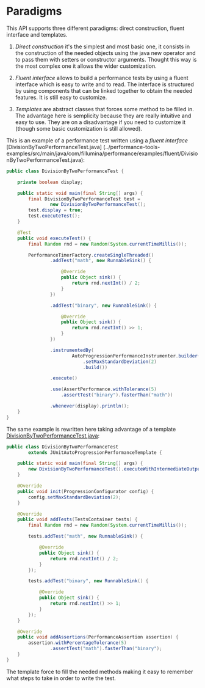 # Paradigms

This API supports three different paradigms: direct construction,
fluent interface and templates.

1) _Direct construction_ it's the simplest and most basic one, it consists in
the construction of the needed objects using the java new operator and to pass
them with setters or constructor arguments. Thought this way is the most
complex one it allows the wider customization.

2) _Fluent interface_ allows to build a performance tests by using a fluent
interface which is easy to write and to read. The interface is structured by
using components that can be linked together to obtain the needed features.
It is still easy to customize.

3) _Templates_ are abstract classes that forces some method to be filled in.
The advantage here is semplicity because they are really intuitive and easy to
use. They are on a disadvantage if you need to customize it (though some
basic customization is still allowed).

This is an example of a performance test written using a _fluent interface_
[DivisionByTwoPerformanceTest.java]
(../performance-tools-examples/src/main/java/com/fillumina/performance/examples/fluent/DivisionByTwoPerformanceTest.java):
```java
public class DivisionByTwoPerformanceTest {

    private boolean display;

    public static void main(final String[] args) {
        final DivisionByTwoPerformanceTest test =
                new DivisionByTwoPerformanceTest();
        test.display = true;
        test.executeTest();
    }

    @Test
    public void executeTest() {
        final Random rnd = new Random(System.currentTimeMillis());

        PerformanceTimerFactory.createSingleThreaded()
                .addTest("math", new RunnableSink() {

                    @Override
                    public Object sink() {
                        return rnd.nextInt() / 2;
                    }
                })

                .addTest("binary", new RunnableSink() {

                    @Override
                    public Object sink() {
                        return rnd.nextInt() >> 1;
                    }
                })

                .instrumentedBy(
                        AutoProgressionPerformanceInstrumenter.builder()
                            .setMaxStandardDeviation(2)
                            .build())

                .execute()

                .use(AssertPerformance.withTolerance(5)
                    .assertTest("binary").fasterThan("math"))

                .whenever(display).println();
    }
}
```

The same example is rewritten here taking advantage of a template
[DivisionByTwoPerformanceTest.java](../performance-tools-examples/src/main/java/com/fillumina/performance/examples/template/DivisionByTwoPerformanceTest.java):
```java
public class DivisionByTwoPerformanceTest
        extends JUnitAutoProgressionPerformanceTemplate {

    public static void main(final String[] args) {
        new DivisionByTwoPerformanceTest().executeWithIntermediateOutput();
    }

    @Override
    public void init(ProgressionConfigurator config) {
        config.setMaxStandardDeviation(2);
    }

    @Override
    public void addTests(TestsContainer tests) {
        final Random rnd = new Random(System.currentTimeMillis());

        tests.addTest("math", new RunnableSink() {

            @Override
            public Object sink() {
                return rnd.nextInt() / 2;
            }
        });

        tests.addTest("binary", new RunnableSink() {

            @Override
            public Object sink() {
                return rnd.nextInt() >> 1;
            }
        });
    }

    @Override
    public void addAssertions(PerformanceAssertion assertion) {
        assertion.withPercentageTolerance(5)
                .assertTest("math").fasterThan("binary");
    }
}
```

The template force to fill the needed methods making it easy to remember what
steps to take in order to write the test.